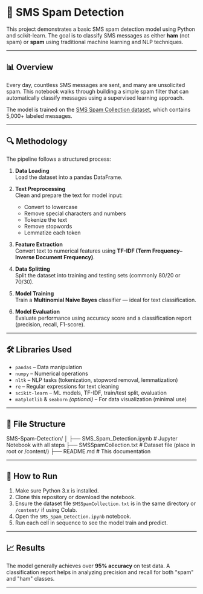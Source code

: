 # 📱 SMS Spam Detection

This project demonstrates a basic SMS spam detection model using Python and scikit-learn. The goal is to classify SMS messages as either **ham** (not spam) or **spam** using traditional machine learning and NLP techniques.

---

## 📊 Overview

Every day, countless SMS messages are sent, and many are unsolicited spam. This notebook walks through building a simple spam filter that can automatically classify messages using a supervised learning approach.

The model is trained on the [SMS Spam Collection dataset](https://archive.ics.uci.edu/ml/datasets/sms+spam+collection), which contains 5,000+ labeled messages.

---

## 🔍 Methodology

The pipeline follows a structured process:

1. **Data Loading**  
   Load the dataset into a pandas DataFrame.

2. **Text Preprocessing**  
   Clean and prepare the text for model input:
   - Convert to lowercase  
   - Remove special characters and numbers  
   - Tokenize the text  
   - Remove stopwords  
   - Lemmatize each token

3. **Feature Extraction**  
   Convert text to numerical features using **TF-IDF (Term Frequency–Inverse Document Frequency)**.

4. **Data Splitting**  
   Split the dataset into training and testing sets (commonly 80/20 or 70/30).

5. **Model Training**  
   Train a **Multinomial Naive Bayes** classifier — ideal for text classification.

6. **Model Evaluation**  
   Evaluate performance using accuracy score and a classification report (precision, recall, F1-score).

---

## 🛠️ Libraries Used

- `pandas` – Data manipulation  
- `numpy` – Numerical operations  
- `nltk` – NLP tasks (tokenization, stopword removal, lemmatization)  
- `re` – Regular expressions for text cleaning  
- `scikit-learn` – ML models, TF-IDF, train/test split, evaluation  
- `matplotlib` & `seaborn` *(optional)* – For data visualization (minimal use)

---

## 📁 File Structure

SMS-Spam-Detection/
│
├── SMS_Spam_Detection.ipynb # Jupyter Notebook with all steps
├── SMSSpamCollection.txt # Dataset file (place in root or /content/)
├── README.md # This documentation

---

## 🚀 How to Run

1. Make sure Python 3.x is installed.
2. Clone this repository or download the notebook.
3. Ensure the dataset file `SMSSpamCollection.txt` is in the same directory or `/content/` if using Colab.
4. Open the `SMS_Spam_Detection.ipynb` notebook.
5. Run each cell in sequence to see the model train and predict.

---

## 📈 Results

The model generally achieves over **95% accuracy** on test data. A classification report helps in analyzing precision and recall for both "spam" and "ham" classes.

---


